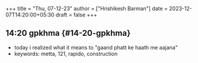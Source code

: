 +++
title = "Thu, 07-12-23"
author = ["Hrishikesh Barman"]
date = 2023-12-07T14:20:00+05:30
draft = false
+++

## 14:20 gpkhma {#14-20-gpkhma}

-   today i realized what it means to "gaand phatt ke haath me aajana"
-   keywords: metta, 121, rapido, construction
